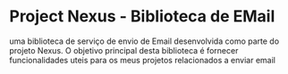 # Project Nexus - Biblioteca de EMail

uma biblioteca de serviço de envio de Email desenvolvida como parte do projeto Nexus. O objetivo principal desta biblioteca é fornecer funcionalidades uteis para os meus projetos relacionados a enviar email